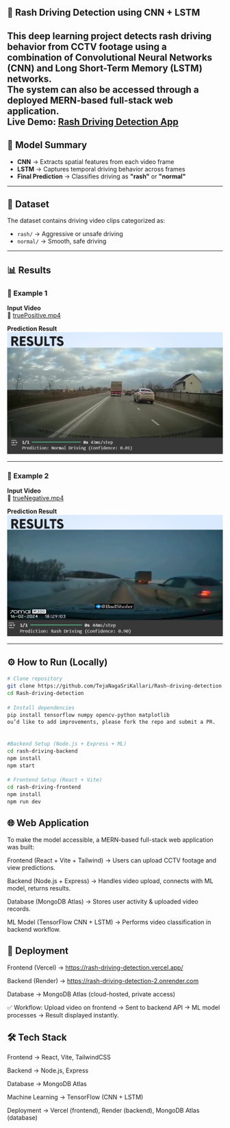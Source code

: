 ## 🚗 Rash Driving Detection using CNN + LSTM  

This deep learning project detects rash driving behavior from CCTV footage using a combination of Convolutional Neural Networks (CNN) and Long Short-Term Memory (LSTM) networks.  
The system can also be accessed through a deployed MERN-based full-stack web application.  
Live Demo: [Rash Driving Detection App](https://rash-driving-detection.vercel.app/)
---


## 🧠 Model Summary  

- **CNN** → Extracts spatial features from each video frame  
- **LSTM** → Captures temporal driving behavior across frames  
- **Final Prediction** → Classifies driving as **"rash"** or **"normal"**  

---

## 📂 Dataset  

The dataset contains driving video clips categorized as:  

- `rash/` → Aggressive or unsafe driving  
- `normal/` → Smooth, safe driving  

---

## 📊 Results  

### 🔹 Example 1  

**Input Video**  
🎥 [truePositive.mp4](truePositive.mp4)  

**Prediction Result**  
![Result 1](https://github.com/TejaNagaSriKallari/Rash-driving-detection/raw/main/result1.png)  

---

### 🔹 Example 2  

**Input Video**  
🎥 [trueNegative.mp4](trueNegative.mp4)  

**Prediction Result**  
![Result 2](https://github.com/TejaNagaSriKallari/Rash-driving-detection/raw/main/result2.png)  

---

## ⚙️ How to Run (Locally)  

```bash
# Clone repository
git clone https://github.com/TejaNagaSriKallari/Rash-driving-detection.git
cd Rash-driving-detection

# Install dependencies
pip install tensorflow numpy opencv-python matplotlib
ou’d like to add improvements, please fork the repo and submit a PR.


#Backend Setup (Node.js + Express + ML)
cd rash-driving-backend
npm install
npm start

# Frontend Setup (React + Vite)
cd rash-driving-frontend
npm install
npm run dev
```

## 🌐 Web Application

To make the model accessible, a MERN-based full-stack web application was built:

Frontend (React + Vite + Tailwind) → Users can upload CCTV footage and view predictions.

Backend (Node.js + Express) → Handles video upload, connects with ML model, returns results.

Database (MongoDB Atlas) → Stores user activity & uploaded video records.

ML Model (TensorFlow CNN + LSTM) → Performs video classification in backend workflow.

## 🚀 Deployment

Frontend (Vercel) → https://rash-driving-detection.vercel.app/

Backend (Render) → https://rash-driving-detection-2.onrender.com

Database → MongoDB Atlas (cloud-hosted, private access)

✅ Workflow: Upload video on frontend → Sent to backend API → ML model processes → Result displayed instantly.

## 🛠️ Tech Stack

Frontend → React, Vite, TailwindCSS

Backend → Node.js, Express

Database → MongoDB Atlas

Machine Learning → TensorFlow (CNN + LSTM)

Deployment → Vercel (frontend), Render (backend), MongoDB Atlas (database)
